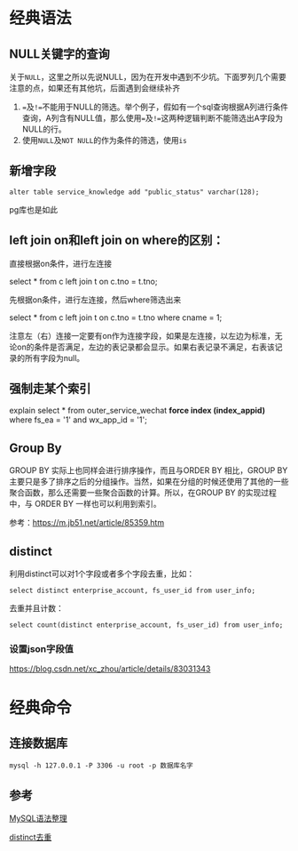 # 经典语法



## NULL关键字的查询

关于`NULL`，这里之所以先说NULL，因为在开发中遇到不少坑。下面罗列几个需要注意的点，如果还有其他坑，后面遇到会继续补齐

1. `=`及`!=`不能用于NULL的筛选。举个例子，假如有一个sql查询根据A列进行条件查询，A列含有NULL值，那么使用`=`及`!=`这两种逻辑判断不能筛选出A字段为NULL的行。
2. 使用`NULL`及`NOT NULL`的作为条件的筛选，使用`is`







## 新增字段

`alter table service_knowledge add "public_status" varchar(128);`

pg库也是如此





## left join on和left join on where的区别：

直接根据on条件，进行左连接

select * from c left join t on c.tno = t.tno;



先根据on条件，进行左连接，然后where筛选出来

select * from c left join t on c.tno = t.tno where cname = 1;



注意左（右）连接一定要有on作为连接字段，如果是左连接，以左边为标准，无论on的条件是否满足，左边的表记录都会显示。如果右表记录不满足，右表该记录的所有字段为null。





## 强制走某个索引

 explain select * from outer_service_wechat **force index (index_appid)** where fs_ea = '1' and wx_app_id = '1';





## Group By

GROUP BY 实际上也同样会进行排序操作，而且与ORDER BY 相比，GROUP BY 主要只是多了排序之后的分组操作。当然，如果在分组的时候还使用了其他的一些聚合函数，那么还需要一些聚合函数的计算。所以，在GROUP BY 的实现过程中，与 ORDER BY 一样也可以利用到索引。

参考：https://m.jb51.net/article/85359.htm





## distinct

利用distinct可以对1个字段或者多个字段去重，比如：

`select distinct enterprise_account, fs_user_id from user_info;`



去重并且计数：

`select count(distinct enterprise_account, fs_user_id) from user_info;`





### 设置json字段值

https://blog.csdn.net/xc_zhou/article/details/83031343





# 经典命令



## 连接数据库

`mysql -h 127.0.0.1 -P 3306 -u root -p 数据库名字`









## 参考

[MySQL语法整理](https://segmentfault.com/a/1190000012726297)

[distinct去重](https://blog.csdn.net/djun100/article/details/10452165)